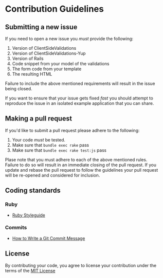 # Contribution Guidelines #

## Submitting a new issue ##

If you need to open a new issue you *must* provide the following:

1. Version of ClientSideValidations
2. Version of ClientSideValidations-Yup
3. Version of Rails
4. Code snippet from your model of the validations
5. The form code from your template
6. The resulting HTML

Failure to include the above mentioned requirements will result in the
issue being closed.

If you want to ensure that your issue gets fixed *fast* you should
attempt to reproduce the issue in an isolated example application that
you can share.

## Making a pull request ##

If you'd like to submit a pull request please adhere to the following:

1. Your code *must* be tested.
2. Make sure that `bundle exec rake` pass
3. Make sure that `bundle exec rake test:js` pass

Plase note that you must adhere to each of the above mentioned rules.
Failure to do so will result in an immediate closing of the pull
request. If you update and rebase the pull request to follow the
guidelines your pull request will be re-opened and considered for
inclusion.

## Coding standards

### Ruby

- [Ruby Styleguide](https://github.com/bbatsov/ruby-style-guide)

### Commits

- [How to Write a Git Commit Message](https://chris.beams.io/posts/git-commit/#seven-rules)

## License

By contributing your code, you agree to license your contribution under the terms of the [MIT License](LICENSE)
